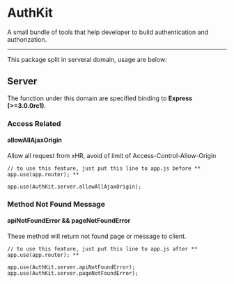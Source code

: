 # AuthKit

A small bundle of tools that help developer to build authentication and authorization.

-------

This package split in serveral domain, usage are below:

## Server

The function under this domain are specified binding to **Express (>=3.0.0rc1)**.

### Access Related

#### allowAllAjaxOrigin

Allow all request from xHR, avoid of limit of Access-Control-Allow-Origin

	// to use this feature, just put this line to app.js before ** app.use(app.router); **
	
	app.use(AuthKit.server.allowAllAjaxOrigin);

### Method Not Found Message

#### apiNotFoundError && pageNotFoundError

These method will return not found page or message to client.

	// to use this feature, just put this line to app.js after ** app.use(app.router); **
	
	app.use(AuthKit.server.apiNotFoundError);
	app.use(AuthKit.server.pageNotFoundError);
	
